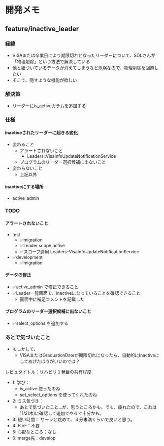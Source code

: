 # 開発メモ
## feature/inactive_leader
### 経緯
- VISAまたは卒業日により期限切れとなったリーダーについて、SOLさんが「物理削除」という方法で解決している
- 他と紐づいているデータが消えてしまうなど危険なので、物理削除を回避したい
- そこで、隠すような機能が欲しい

### 解決策
- リーダーにis_activeカラムを追加する

### 仕様
#### inactiveされたリーダーに起きる変化
- 変わること
  - アラートされないこと
    - Leaders::VisaInfoUpdateNotificationService
  - プログラムのリーダー選択候補に出ないこと
- 変わらないこと
  - 上記以外
#### inactiveにする場所
- active_admin

### TODO
#### アラートされないこと
- test
  - ✅migration
  - ✅Leader scope active
  - ✅スコープ適用 Leaders::VisaInfoUpdateNotificationService
- ✅development
  - ✅migration

#### データの修正
- ✅active_admin で修正できること
- ✅Leader一覧画面で、inactiveになっていることを確認できること
  - 画面中に補足コメントを記載した

#### プログラムのリーダー選択候補に出ないこと
- ✅select_options を追加する

### あとで気づいたこと
- もしかして、
  - VISAまたはGraduationDateが期限切れになったら、自動的にInactiveにしてあげたほうがいいのでは？


レビュタイトル：リハビリ１発目の共有程度
- 1: 学び：
  - is_active 使ったのね
  - set_select_options を使ってくれたのね
- 2: ミス気づき：
  - あとで気づいたこと...が、思うところかも。でも、疲れたので、これは11/2(木)に確認して追加でやるで十分かも。
- 3: 短い時間： ザーッと眺めて、３分未満くらいで良いと思う。
- 4: FtoF：不要
- 5: 心配なところ：なし
- 6: merge先：develop

